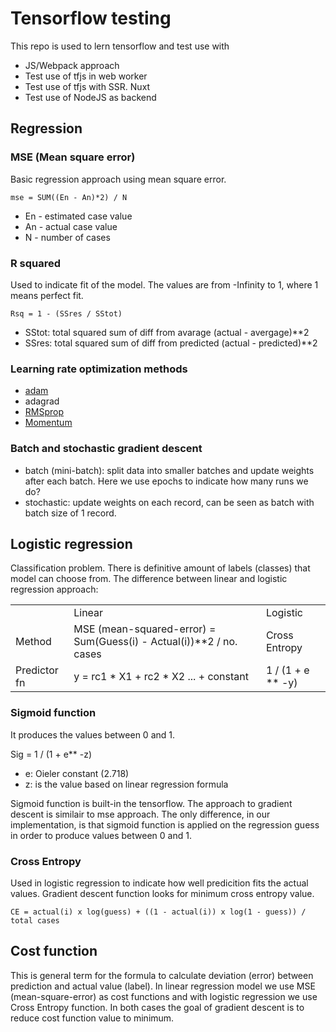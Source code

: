 # Tensorflow testing

This repo is used to lern tensorflow and test use with

- JS/Webpack approach
- Test use of tfjs in web worker
- Test use of tfjs with SSR. Nuxt
- Test use of NodeJS as backend

## Regression

### MSE (Mean square error)

Basic regression approach using mean square error.

`mse = SUM((En - An)*2) / N`

- En - estimated case value
- An - actual case value
- N - number of cases

### R squared

Used to indicate fit of the model. The values are from -Infinity to 1, where 1 means perfect fit.

`Rsq = 1 - (SSres / SStot)`

- SStot: total squared sum of diff from avarage (actual - avergage)\*\*2
- SSres: total squared sum of diff from predicted (actual - predicted)\*\*2

### Learning rate optimization methods

- [adam](https://www.youtube.com/watch?v=JXQT_vxqwIs)
- adagrad
- [RMSprop](https://www.youtube.com/watch?v=_e-LFe_igno)
- [Momentum](https://www.youtube.com/watch?v=k8fTYJPd3_I)

### Batch and stochastic gradient descent

- batch (mini-batch): split data into smaller batches and update weights after each batch. Here we use epochs to indicate how many runs we do?
- stochastic: update weights on each record, can be seen as batch with batch size of 1 record.

## Logistic regression

Classification problem. There is definitive amount of labels (classes) that model can choose from. The difference between linear and logistic regression approach:

<table>
  <tr>
    <td></td>
    <td>Linear</td>
    <td>Logistic</td>
  </tr>
  <tr>
    <td>Method</td>
    <td>MSE (mean-squared-error) = Sum(Guess(i) - Actual(i))**2 / no. cases</td>
    <td>Cross Entropy </td>
  </tr>
  <tr>
    <td>Predictor fn</td>
    <td>y = rc1 * X1 + rc2 * X2 ... + constant</td>
    <td>1 / (1 + e ** -y) </td>
  </tr>
</table>

### Sigmoid function

It produces the values between 0 and 1.

Sig = 1 / (1 + e\*\* -z)

- e: Oieler constant (2.718)
- z: is the value based on linear regression formula

Sigmoid function is built-in the tensorflow. The approach to gradient descent is similair to mse approach. The only difference, in our implementation, is that sigmoid function is applied on the regression guess in order to produce values between 0 and 1.

### Cross Entropy

Used in logistic regression to indicate how well predicition fits the actual values. Gradient descent function looks for minimum cross entropy value.

`CE = actual(i) x log(guess) + ((1 - actual(i)) x log(1 - guess)) / total cases`

## Cost function

This is general term for the formula to calculate deviation (error) between prediction and actual value (label). In linear regression model we use MSE (mean-square-error) as cost functions and with logistic regression we use Cross Entropy function. In both cases the goal of gradient descent is to reduce cost function value to minimum.
